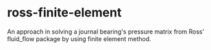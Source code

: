 # ross-finite-element
An approach in solving a journal bearing's pressure matrix from Ross' fluid_flow package by using finite element method.
